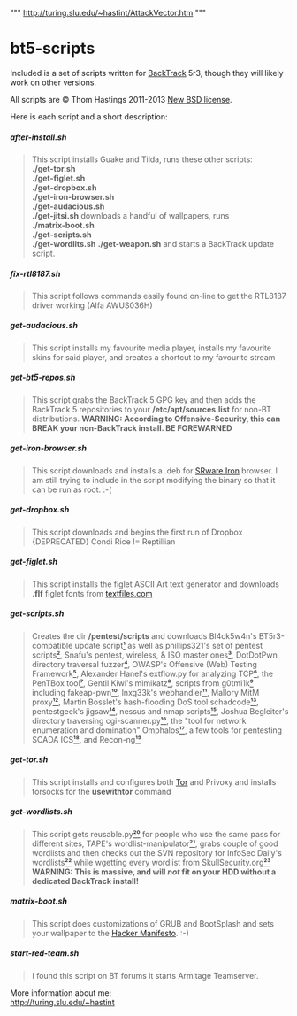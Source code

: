 """
http://turing.slu.edu/~hastint/AttackVector.htm
"""

bt5-scripts
===========

Included is a set of scripts written for
[BackTrack](http://backtrack-linux.org) 5r3,
though they will likely work on other versions.

All scripts are &copy; Thom Hastings 2011-2013
[New BSD license](http://opensource.org/licenses/BSD-3-Clause).

Here is each script and a short description:

##### after-install.sh
>    This script installs Guake and Tilda,
>    runs these other scripts:  
>    **./get-tor.sh**  
>    **./get-figlet.sh**  
>    **./get-dropbox.sh**  
>    **./get-iron-browser.sh**  
>    **./get-audacious.sh**  
>    **./get-jitsi.sh**
>    downloads a handful of wallpapers, runs  
>    **./matrix-boot.sh**  
>    **./get-scripts.sh**  
>    **./get-wordlits.sh**
>    **./get-weapon.sh**
>    and starts a BackTrack update script.

##### fix-rtl8187.sh
>    This script follows commands easily found on-line
>    to get the RTL8187 driver working (Alfa AWUS036H)

##### get-audacious.sh
>    This script installs my favourite media player,
>    installs my favourite skins for said player, and
>    creates a shortcut to my favourite stream

##### get-bt5-repos.sh
>    This script grabs the BackTrack 5 GPG key and
>    then adds the BackTrack 5 repositories to your
>    **/etc/apt/sources.list** for non-BT distributions.
>    **WARNING: According to Offensive-Security, this can
>    BREAK your non-BackTrack install. BE FOREWARNED**

##### get-iron-browser.sh
>    This script downloads and installs a .deb for
>    [SRware Iron](http://www.srware.net/en/software_srware_iron.php)
>    browser. I am still trying to include in the script modifying
>    the binary so that it can be run as root. :-(

##### get-dropbox.sh
>    This script downloads and begins the first run
>    of Dropbox {DEPRECATED} Condi Rice != Reptillian

##### get-figlet.sh
>    This script installs the figlet ASCII Art text
>    generator and downloads **.flf** figlet fonts from
>    [textfiles.com](http://textfiles.com/art)

##### get-scripts.sh
>    Creates the dir **/pentest/scripts** and downloads
>    Bl4ck5w4n's BT5r3-compatible update script[¹][1] as
>    well as phillips321's set of pentest scripts[²][2],
>    Snafu's pentest, wireless, & ISO master ones[³][3],
>    DotDotPwn directory traversal fuzzer[⁴][4],
>    OWASP's Offensive (Web) Testing Framework[⁵][5],
>    Alexander Hanel's extflow.py for analyzing TCP[⁶][6],
>    the PenTBox tool[⁷][7], Gentil Kiwi's mimikatz[⁸][8],
>    scripts from g0tmi1k[⁹][9] including fakeap-pwn[¹⁰][10],
>    lnxg33k's webhandler[¹¹][11], Mallory MitM proxy[¹²][12],
>    Martin Bosslet's hash-flooding DoS tool schadcode[¹³][13],
>    pentestgeek's jigsaw[¹⁴][14], nessus and nmap scripts[¹⁵][15],
>    Joshua Begleiter's directory traversing cgi-scanner.py[¹⁶][16],
>    the "tool for network enumeration and domination" Omphalos[¹⁷][17],
>    a few tools for pentesting SCADA ICS[¹⁸][18], and Recon-ng[¹⁹][19]

##### get-tor.sh
>    This script installs and configures both [Tor](http://torproject.org)
>    and Privoxy and installs torsocks for the **usewithtor** command

##### get-wordlists.sh
>    This script gets reusable.py[²⁰][20] for people who use the same
>    pass for different sites, TAPE's wordlist-manipulator[²¹][21],
>    grabs couple of good wordlists and then checks out the
>    SVN repository for InfoSec Daily's wordlists[²²][22]
>    while wgetting every wordlist from SkullSecurity.org[²³][23]
>    **WARNING: This is massive, and will _not_ fit on your HDD
>    without a dedicated BackTrack install!**

##### matrix-boot.sh
>    This script does customizations of GRUB and BootSplash
>    and sets your wallpaper to the [Hacker Manifesto](http://www.mithral.com/~beberg/manifesto.html). :-)

##### start-red-team.sh
>    I found this script on BT forums it starts Armitage Teamserver.

[1]: http://bl4ck5w4n.tk/?p=44 "Bl4ck5w4n's BT5 update script"
[2]: http://phillips321.googlecode.com "phillips321's pentest scripts"
[3]: http://configitnow.com/snippets "Snafu's scripts"
[4]: http://dotdotpwn.blogspot.com "DotDotPwn Directory Traversal Fuzzer"
[5]: https://www.owasp.org/index.php/OWASP_OWTF "OWASP OWTF"
[6]: http://hooked-on-mnemonics.blogspot.com/2012/10/extflowpy-version-2.html "extflow.py blog post"
[7]: http://www.pentbox.net "PenTBox"
[8]: http://blog.gentilkiwi.com/mimikatz "Gentil Kiwi's Mimikatz"
[9]: http://code.google.com/p/g0tmi1k "g0tmi1k's scripts"
[10]: http://code.google.com/p/fakeap-pwn "g0tmi1k's fakeap-pwn"
[11]: https://github.com/lnxg33k/webhandler "lnxg33k's webhandler"
[12]: http://intrepidusgroup.com/insight/mallory/ "Mallory Man-in-the-Middle Proxy"
[13]: http://emboss.github.com/blog/2012/12/14/breaking-murmur-hash-flooding-dos-reloaded/ "schadcode"
[14]: https://github.com/pentestgeek/jigsaw "pentestgeek jigsaw"
[15]: https://github.com/pentestgeek/scripts "pentestgeek nessus and nmap scripts"
[16]: http://josh.myhugesite.com/blog/18#blog "cgi-scanner.py blog post"
[17]: http://dank.qemfd.net/dankwiki/index.php/Omphalos "Omphalos"
[18]: http://blog.ptsecurity.com/2013/01/ics-security-analysis-new-pentest-tools.html "SCADA tools"
[19]: https://bitbucket.org/LaNMaSteR53/recon-ng "Recon-ng"
[20]: https://dazzlepod.com/reusable/ "reusable.py"
[21]: http://adaywithtape.blogspot.com/2012/10/manipulating-wordlists-with-wlm.html "TAPE's wordlist-manipulator"
[22]: http://www.isdpodcast.com/resources/62k-common-passwords "InfoSec Daily Podcast's wordlists"
[23]: http://www.skullsecurity.org/wiki/index.php/Passwords "SkullSecurity.org Passwords Wiki"

More information about me:  
http://turing.slu.edu/~hastint
